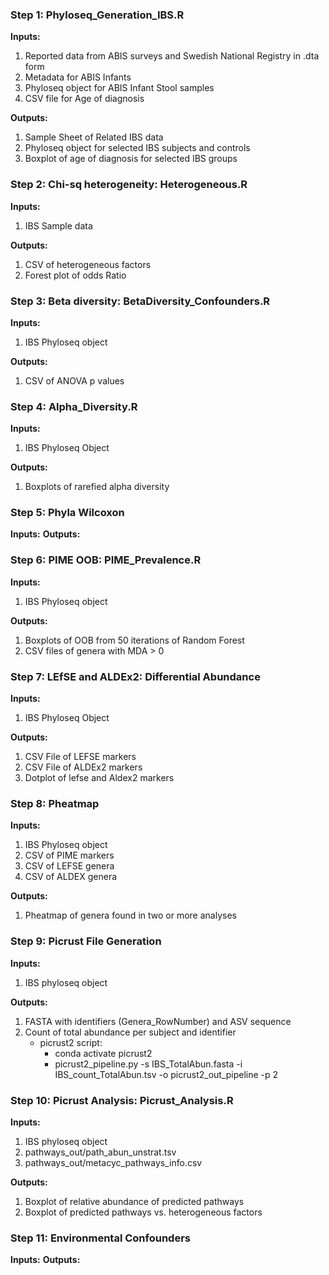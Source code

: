 ### Step 1: Phyloseq_Generation_IBS.R 
**Inputs:** 
1. Reported data from ABIS surveys and Swedish National Registry in .dta form 
2. Metadata for ABIS Infants 
3. Phyloseq object for ABIS Infant Stool samples 
4. CSV file for Age of diagnosis 

**Outputs:**
1. Sample Sheet of Related IBS data 
2. Phyloseq object for selected IBS subjects and controls 
3. Boxplot of age of diagnosis for selected IBS groups 

### Step 2: Chi-sq heterogeneity: Heterogeneous.R
**Inputs:** 
1. IBS Sample data
   
**Outputs:**
1. CSV of heterogeneous factors
2. Forest plot of odds Ratio

### Step 3: Beta diversity: BetaDiversity_Confounders.R
**Inputs:** 
1. IBS Phyloseq object

**Outputs:**
1. CSV of ANOVA p values 

### Step 4: Alpha_Diversity.R
**Inputs:** 
1. IBS Phyloseq Object

**Outputs:**
1. Boxplots of rarefied alpha diversity

### Step 5: Phyla Wilcoxon 
**Inputs:** 
**Outputs:**

### Step 6: PIME OOB: PIME_Prevalence.R
**Inputs:** 
1. IBS Phyloseq object

**Outputs:**
1. Boxplots of OOB from 50 iterations of Random Forest
2. CSV files of genera with MDA > 0

### Step 7: LEfSE and ALDEx2: Differential Abundance 
**Inputs:** 
1. IBS Phyloseq Object

**Outputs:**
1. CSV File of LEFSE markers
2. CSV File of ALDEx2 markers
3. Dotplot of lefse and Aldex2 markers 

### Step 8: Pheatmap 
**Inputs:** 
1. IBS Phyloseq object
2. CSV of PIME markers
3. CSV of LEFSE genera
4. CSV of ALDEX genera

**Outputs:**
1. Pheatmap of genera found in two or more analyses 

### Step 9: Picrust File Generation  
**Inputs:** 
1. IBS phyloseq object

**Outputs:**
1. FASTA with identifiers (Genera_RowNumber) and ASV sequence
2. Count of total abundance per subject and identifier
    - picrust2 script:
        - conda activate picrust2
        - picrust2_pipeline.py -s IBS_TotalAbun.fasta -i IBS_count_TotalAbun.tsv -o picrust2_out_pipeline -p 2

### Step 10: Picrust Analysis: Picrust_Analysis.R
**Inputs:** 
1. IBS phyloseq object
2. pathways_out/path_abun_unstrat.tsv
3. pathways_out/metacyc_pathways_info.csv

**Outputs:**
1. Boxplot of relative abundance of predicted pathways
2. Boxplot of predicted pathways vs. heterogeneous factors 

### Step 11: Environmental Confounders 
**Inputs:** 
**Outputs:**

